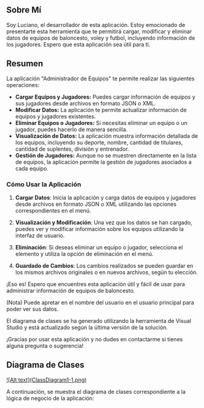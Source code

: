## Sobre Mí

Soy Luciano, el desarrollador de esta aplicación. Estoy emocionado de presentarte esta herramienta que te permitirá cargar, modificar y eliminar datos de equipos de baloncesto, voley y futbol, incluyendo información de los jugadores. Espero que esta aplicación sea útil para ti.

## Resumen

La aplicación "Administrador de Equipos" te permite realizar las siguientes operaciones:

- **Cargar Equipos y Jugadores:** Puedes cargar información de equipos y sus jugadores desde archivos en formato JSON o XML.
- **Modificar Datos:** La aplicación te permite actualizar información de equipos y jugadores existentes.
- **Eliminar Equipos o Jugadores:** Si necesitas eliminar un equipo o un jugador, puedes hacerlo de manera sencilla.
- **Visualización de Datos:** La aplicación muestra información detallada de los equipos, incluyendo su deporte, nombre, cantidad de titulares, cantidad de suplentes, división y entrenador.
- **Gestión de Jugadores:** Aunque no se muestren directamente en la lista de equipos, la aplicación permite la gestión de jugadores asociados a cada equipo.

### Cómo Usar la Aplicación

1. **Cargar Datos**: Inicia la aplicación y carga datos de equipos y jugadores desde archivos en formato JSON o XML utilizando las opciones correspondientes en el menú.

2. **Visualización y Modificación**: Una vez que los datos se han cargado, puedes ver y modificar información sobre los equipos utilizando la interfaz de usuario.

3. **Eliminación**: Si deseas eliminar un equipo o jugador, selecciona el elemento y utiliza la opción de eliminación en el menú.

4. **Guardado de Cambios**: Los cambios realizados se pueden guardar en los mismos archivos originales o en nuevos archivos, según tu elección.

¡Eso es! Espero que encuentres esta aplicación útil y fácil de usar para administrar información de equipos de baloncesto.

(Nota) Puede apretar en el nombre del usuario en el usuario principal para poder ver sus datos.

El diagrama de clases se ha generado utilizando la herramienta de Visual Studio y está actualizado según la última versión de la solución.

¡Gracias por usar esta aplicación y no dudes en contactarme si tienes alguna pregunta o sugerencia!

## Diagrama de Clases

[!\[Alt text\](ClassDiagram1-1.png)](FrmLogin/ClassDiagram1.cd)

A continuación, se muestra el diagrama de clases correspondiente a la lógica de negocio de la aplicación: